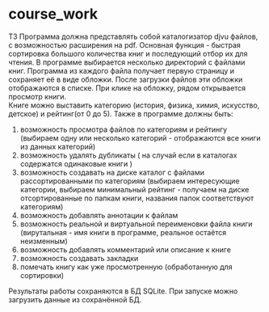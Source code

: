 # course_work
ТЗ
Программа должна представлять собой каталогизатор djvu файлов, с возможностью расширения на pdf. 
Основная функция - быстрая сортировка большого количества книг и последующий отбор их для чтения.
В программе выбирается несколько директорий с файлами книг. 
Программа из каждого файла получает первую страницу и сохраняет её в виде обложки.
После загрузки файлов эти обложки отображаются в списке.
При клике на обложку, рядом открывается просмотр книги.  
Книге можно выставить категорию (история, физика, химия, искусство, детское) и рейтинг(от 0 до 5).
Также в программе должны быть:
1. возможность просмотра файлов по категориям и рейтингу (выбираем одну или несколько категорий - отображаются все книги из данных категорий)
2. возможность удалять дубликаты ( на случай если в каталогах содержатся одинаковые книги )
3. возможность создавать на диске каталог с файлами рассортированными по категориям (выбираем интересующие категории, выбираем минимальный рейтинг - 
получаем на диске отсортированные по папкам книги, названия папок соответствуют категориям)
4. возможность добавлять аннотации к файлам
5. возможность реальной и виртуальной переименовки файла книги (вирутальная - имя книги в программе, реальное остаётся неизменным)
6. возможность добавлять комментарий или описание к книге
7. возможность создавать закладки
8. помечать книгу как уже просмотренную (обработанную для сортировки)

Результаты работы сохраняются в БД SQLite. 
При запуске можно загрузить данные из сохранённой БД.
